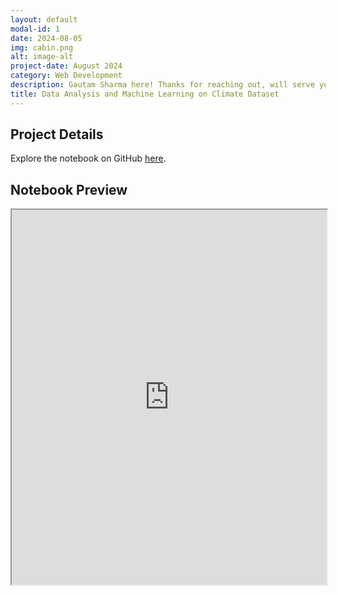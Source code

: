 ```yaml
---
layout: default
modal-id: 1
date: 2024-08-05
img: cabin.png
alt: image-alt
project-date: August 2024
category: Web Development
description: Gautam Sharma here! Thanks for reaching out, will serve you very soon. Thanks :)
title: Data Analysis and Machine Learning on Climate Dataset
---
```


## Project Details

Explore the notebook on GitHub [here](https://nbviewer.org/github/Gautam-02s/Kaggle-Notebooks/blob/main/climate-change.ipynb).

## Notebook Preview

<iframe src="https://nbviewer.jupyter.org/github/Gautam-02s/Kaggle-Notebooks/blob/main/climate-change.ipynb" width="100%" height="600px"></iframe>

